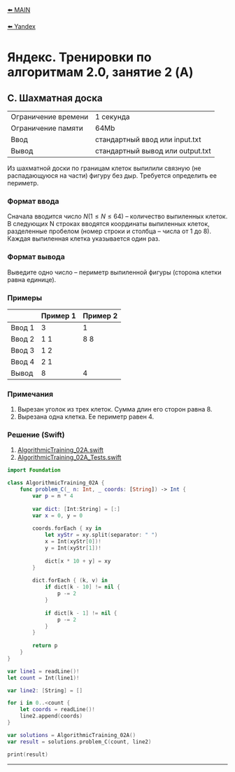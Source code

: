[⬅️ MAIN][main]

[⬅️ Yandex][Yandex]  

# Яндекс. Тренировки по алгоритмам 2.0, занятие 2 (A)

## C. Шахматная доска

|||
| --- | --- |
| Ограничение времени |	1 секунда|
| Ограничение памяти |64Mb|
| Ввод |стандартный ввод или input.txt|
| Вывод |стандартный вывод или output.txt|

Из шахматной доски по границам клеток выпилили связную (не распадающуюся на части) фигуру без дыр. Требуется определить ее периметр.


### Формат ввода
Сначала вводится число ${N (1 ≤ N ≤ 64)}$ – количество выпиленных клеток. В следующих N строках вводятся координаты выпиленных клеток, разделенные пробелом (номер строки и столбца – числа от 1 до 8). Каждая выпиленная клетка указывается один раз.


### Формат вывода
Выведите одно число – периметр выпиленной фигуры (сторона клетки равна единице).


### Примеры

|       |Пример 1 |Пример 2 |
|-------|---------|---------|
|Ввод 1 |3        |1        |
|Ввод 2 |1 1      |8 8      |
|Ввод 3 |1 2      |         |
|Ввод 4 |2 1      |         |
|Вывод  |8        |4        |


### Примечания
1. Вырезан уголок из трех клеток. Сумма длин его сторон равна 8.
2. Вырезана одна клетка. Ее периметр равен 4.


### Решение (Swift)

1. [AlgorithmicTraining_02A.swift][AlgorithmicTraining_02A]
2. [AlgorithmicTraining_02A_Tests.swift][AlgorithmicTraining_02A_Tests]

```swift
import Foundation

class AlgorithmicTraining_02A {
    func problem_C(_ n: Int, _ coords: [String]) -> Int {
        var p = n * 4
        
        var dict: [Int:String] = [:]
        var x = 0, y = 0
        
        coords.forEach { xy in
            let xyStr = xy.split(separator: " ")
            x = Int(xyStr[0])!
            y = Int(xyStr[1])!
            
            dict[x * 10 + y] = xy
        }
        
        dict.forEach { (k, v) in
            if dict[k - 10] != nil {
                p -= 2
            }
            
            if dict[k - 1] != nil {
                p -= 2
            }
        }
        
        return p
    }
}

var line1 = readLine()!
let count = Int(line1)!

var line2: [String] = []

for i in 0..<count {
    let coords = readLine()!
    line2.append(coords)
}

var solutions = AlgorithmicTraining_02A()
var result = solutions.problem_C(count, line2)

print(result)
```

---
[main]: ./../../../README.md
[Yandex]: ./../../README.md

[AlgorithmicTraining_02A]: ./../../YandexTasks.Swift/YandexTasks/Sources/YandexTasks/AlgorithmicTraining_02A.swift

[AlgorithmicTraining_02A_Tests]: ./../../YandexTasks.Swift/YandexTasks/Tests/YandexTasksTests/AlgorithmicTraining_02A_Tests.swift

